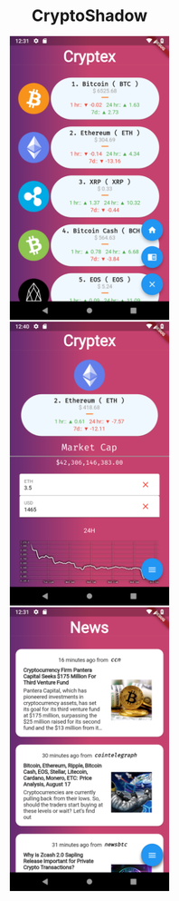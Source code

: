<h1 align="center">CryptoShadow</h1>

<div align="center">
  <img src="Screenshots/Screen1.png" height="500"/>
  <img src="Screenshots/Screen2.png" height="500"/>
  <img src="Screenshots/Screen3.png" height="500"/>
  
</div>